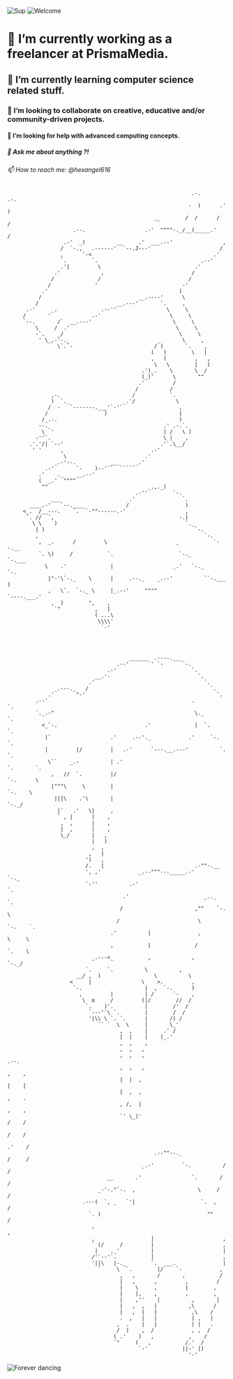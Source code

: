 ![Sup](https://creators-images.vice.com/content-images/contentimage/no-slug/226b15f69e6629cd5edc6edfa9901a43.jpg?crop=1xw:0.6464646464646465xh;center,center "sup")
![Welcome](https://i.pinimg.com/originals/5f/11/3d/5f113d0d66bf5a3ae36b49979ba9cf3c.gif "Welcome")

# 🔭 I’m currently working as a freelancer at PrismaMedia.
## 🌱 I’m currently learning computer science related stuff.
### 👯 I’m looking to collaborate on creative, educative and/or community-driven projects.
#### 🤔 I’m looking for help with advanced computing concepts.
##### 💬 Ask me about anything ?!
###### 📫 How to reach me: @hexangel616
















                                                               .-.        .-.
                                                              -  )      .'  )
                                                   __        /  /      /   /
                         .--.                   .-'  """"-._/__(_____.'   /
                      .-'  _)          __     .'  ___.--'                ,
                     /  `-.,   .------'  `--.J---'                      /
                     ,      `-<                                       .'
                     `.        `.                                 .--'
                     .'|         \                              .'
                   .'             ,                            /
                  /              /                            /
                 /              '                           -'
               .'                                          (
              /                               __.----'      \
             /                         __.---'       `.     ,
          .-'     _.              .--''                \     \
         /       '             .-'                      \     \
         `--.       /`  __.---'                          \     \
             \     /  .'                                  \     \
             -`.    _/                                     \     \
              ' \_,-'-._                            _       \     ,
                    \`.`-                          / )       `.    ,
                                                  (   )        \   |
                                                  ,   (         ,   ,
                                                   \   \        |   )
                                               .')_.    \       \  /
                                               (_)'      \       ""
                                              .'         /
                                             /          /
                  ,-.                       /           `.
                  )  `._                 _.'/             \
                 /  -   `-------.___'`-'`                  ,
                /                  )                       |
               /_.-.                                       )
              --._                                    .' .-.`.
               \  '                                   | /   \ )
             -''`.                                    \ |    ,
           .'.'/| `--'                               .'`.\__/
            ' '      ,                            .-'
                      \                         .'
                   _.-'--.           ___     _.'
                .-'       `-    )--'``  `````
              .'    ._    __.--'
              (  _.'  """"
               ""                                _.,._)
                                             .-''        `-.
                  ___                      .'               `.
           ____.-'   `--.____             /                  )
         <_.  /__---.    `.  `-""------.-'                   ,
          `. //  `,                                        -.|
            \ \    )                                         `._
             | )                                                `-.
             ,                                                     `-.
              ,  _.      /         \                      _           `--.__
              `. \)     /           `.                     `-._             `-.___
                \    .'              |                   _.'   `-._               `-.
                 |"-'\`-._    \      |     .--._    _.--'          ``-.___           )
                 ,   \`.  `-._ \     |_.--'     """"                      `----.___.'
                  ,  )        ",    ,
                   `"           ,   |
                                ( ...\
                                 \\\\'
                                  `-'



 
                                           ______  .----.___
                                       .--'      `' `-      `-.
                                    .-'                        `.
                                __.'-                            `.
                              .'                                   `.
                   _.---._   /                                       `.
                 .'       "-'                                          `.
             .--'                                              .         `.
             `._.-"                                             \._        `.
               <_`-.                            .'              |  `.        `.
                |`                   .'     .--'._            .'     `-.       `.
                |         |/         |   .-'      `---.__.---'          `.       `.
                 \``    _.-          | .'                                 `.       `.
                  ,   //  `.         |/                                     `-.      \
                  |"""\     \        |                                         `-.    \
                   |||\    .'\       |                                            `-._/
                    |`   .'   \|     ,
                    ` , |      )    ,
                     ,  ,      |    ,
                     |  ,      |    ,
                     \_/       |   ,
                               |   )
                               ,  ,
                              ,   |
                             ')   ,
                             /.   |                             .-""-.__
                             ', ,'            _.--"""--._____.-'        `-._
                             `-''          .-'                              `.
                                         .'                        _.._       `.
                                        /                       ,""    `-.      \
                                       /                         \        `-.    `.
                                     .'          |               ,           \     \
                                     ,           |              /             `.    \
                               _.---<_           ,             ,                `-._/
                             `.     `.          \          , 
                          __/ ,  )                 \          \
                        <     |                \    >.         ,
                         `-.                    |  ,  `-.      )
                           ,         |          | /      `-    ,
                            \  o     /         (|/        //  /
                             `.    )'.          |        /'  /
                              `---'`\ `.        |        /  /
                              '|\\ \ `. `.      |       /( /
                                 `` `  \  \     |       \_'
                                        ,  ,    |     .' /
                                        |  |    |    (_.'
                                        ,  ,    ,
                                        ,  ,   ,
                                        ,  ,   ,                                 .--.
                                        ,  ,   ,                                ,    ,
                                        |  |  ,                                 |    |
                                        |  ,  ,                                 ,    .
                                        , /,  |                                ,    ,
                                        `' \_)'                               /    /
                                                                             /    /
                                                                           .'    /
                                                   .--""--._              /     /
                                               _.-'         `-.          /     /
                                    __       .'                `.       /     /
                                 _-'-."`-.  ,                    \     /     /
                            .---(  `, _   `'|                     `.  ,     /
                              `. )                                  ""     /
                               ,                                          ,
                               ,                  |                      ,
                               ` (/     /         |                      ,
                                |    ._'          |                      |
                               /'`--'`.           |                      ,
                               '||\   |-._        `.  ___.               |
                                 `     \  `.        |/    `-            ,
                                        ,   ,       /       ,           /
                                        |   ,      ,         ,         /
                                        |    \     ,         |        ,
                                        |    |,    ,         ,        ,
                                        |    ,''    |          ,       |
                                        |   ,  ,   |          ,\      /
                                        |   ,  |   |           ,\    /
                                        .  ,   |   |           | ,   |
                                       ,  .    |   |           | |   .
                                       /  )    ,  /            , ,  /
                                      ( .'    )   ,           ,    /
                                      `"     (   ,           /.'  /
                                              `-'           ||-' |)
                                                              '-'










![Forever dancing](https://lh3.googleusercontent.com/proxy/kWuivDJj792zbnsCg0RtAa7YhumgYYqYEcRqlv04lUmeK3ljl_fXPiZmXYE8ta6YiCzREzUSSPZMIEyBbE1oEwkilQiH7crfLITrmY76FR_YRPkuH9suSvOCOsEI53hz0kSJkhEHax7-s72LcPdeI_tc0NA "Forever dancing")
